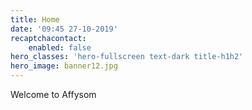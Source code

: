 ```yaml
---
title: Home
date: '09:45 27-10-2019'
recaptchacontact:
    enabled: false
hero_classes: 'hero-fullscreen text-dark title-h1h2'
hero_image: banner12.jpg
---
```


Welcome to Affysom